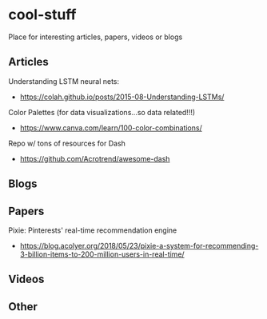 # cool-stuff
Place for interesting articles, papers, videos or blogs

## Articles

Understanding LSTM neural nets:
* https://colah.github.io/posts/2015-08-Understanding-LSTMs/

Color Palettes (for data visualizations...so data related!!!)
* https://www.canva.com/learn/100-color-combinations/

Repo w/ tons of resources for Dash
* https://github.com/Acrotrend/awesome-dash

## Blogs


## Papers

Pixie: Pinterests' real-time recommendation engine
* https://blog.acolyer.org/2018/05/23/pixie-a-system-for-recommending-3-billion-items-to-200-million-users-in-real-time/

## Videos


## Other
